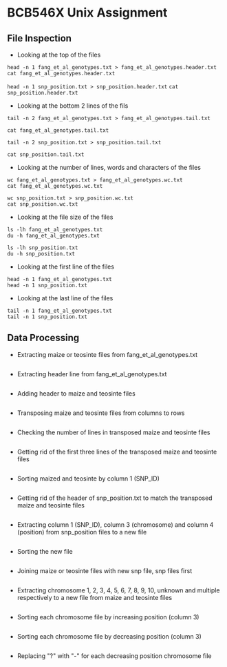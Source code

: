 # BCB546X Unix Assignment
## File Inspection
* Looking at the top of the files

`head -n 1 fang_et_al_genotypes.txt > fang_et_al_genotypes.header.txt`
`cat fang_et_al_genotypes.header.txt`


`head -n 1 snp_position.txt > snp_position.header.txt`
`cat snp_position.header.txt`

* Looking at the bottom 2 lines of the fils

```
tail -n 2 fang_et_al_genotypes.txt > fang_et_al_genotypes.tail.txt

cat fang_et_al_genotypes.tail.txt

tail -n 2 snp_position.txt > snp_position.tail.txt

cat snp_position.tail.txt

```
* Looking at the number of lines, words and characters of the files

```
wc fang_et_al_genotypes.txt > fang_et_al_genotypes.wc.txt
cat fang_et_al_genotypes.wc.txt

wc snp_position.txt > snp_position.wc.txt
cat snp_position.wc.txt
```
* Looking at the file size of the files

```
ls -lh fang_et_al_genotypes.txt
du -h fang_et_al_genotypes.txt

ls -lh snp_position.txt
du -h snp_position.txt

```
* Looking at the first line of the files

```
head -n 1 fang_et_al_genotypes.txt 
head -n 1 snp_position.txt
``` 
* Looking at the last line of the files

```
tail -n 1 fang_et_al_genotypes.txt
tail -n 1 snp_position.txt

```

## Data Processing
* Extracting maize or teosinte files from fang_et_al_genotypes.txt

```
```

* Extracting header line from fang_et_al_genotypes.txt


```
```


* Adding header to maize and teosinte files

```
```


* Transposing maize and teosinte files from columns to rows

```
```


* Checking the number of lines in transposed maize and teosinte files

```
```


* Getting rid of the first three lines of the transposed maize and teosinte files

```
```


* Sorting maized and teosinte by column 1 (SNP_ID)

```
```


* Getting rid of the header of snp_position.txt to match the transposed maize and teosinte files

```
```


* Extracting column 1 (SNP_ID), column 3 (chromosome) and column 4 (position) from snp_position files to a new file

```
```


* Sorting the new file

```
```


* Joining maize or teosinte files with new snp file, snp files first

```
```


* Extracting chromosome 1, 2, 3, 4, 5, 6, 7, 8, 9, 10, unknown and multiple respectively to a new file from maize and teosinte files

```
```

  
* Sorting each chromosome file by increasing position (column 3)

```
```


* Sorting each chromosome file by decreasing position (column 3)

```
```


* Replacing "?" with "-" for each decreasing position chromosome file

```
```


 

